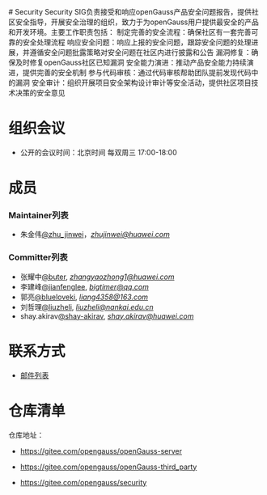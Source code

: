﻿﻿# Security
Security SIG负责接受和响应openGauss产品安全问题报告，提供社区安全指导，开展安全治理的组织，致力于为openGauss用户提供最安全的产品和开发环境。主要工作职责包括：
制定完善的安全流程：确保社区有一套完善可靠的安全处理流程
响应安全问题：响应上报的安全问题，跟踪安全问题的处理进展，并遵循安全问题批露策略对安全问题在社区内进行披露和公告
漏洞修复：确保及时修复openGauss社区已知漏洞
安全能力演进：推动产品安全能力持续演进，提供完善的安全机制
参与代码审核：通过代码审核帮助团队提前发现代码中的漏洞
安全审计：组织开展项目安全架构设计审计等安全活动，提供社区项目技术决策的安全意见



# 组织会议

- 公开的会议时间：北京时间 每双周三 17:00-18:00

# 成员

### Maintainer列表

- 朱金伟[@zhu_jinwei](https://gitee.com/zhu_jinwei)，*zhujinwei@huawei.com*


### Committer列表

- 张耀中[@buter](https://gitee.com/buter), *zhangyaozhong1@huawei.com*
- 李建峰[@jianfenglee](https://gitee.com/jianfenglee), *bigtimer@qq.com*
- 郭亮[@blueloveki](https://gitee.com/blueloveki), *liang4358@163.com*
- 刘哲理[@liuzheli](https://gitee.com/liuzheli), *liuzheli@nankai.edu.cn*
- shay.akirav[@shay-akirav](https://gitee.com/shay-akirav), *shay.akirav@huawei.com*

# 联系方式

- [邮件列表](https://mailweb.opengauss.org/postorius/lists/securityannounce.opengauss.org/)

# 仓库清单

仓库地址：

- https://gitee.com/opengauss/openGauss-server

- https://gitee.com/opengauss/openGauss-third_party

- https://gitee.com/opengauss/security
